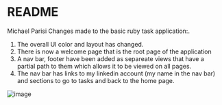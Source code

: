 # README

Michael Parisi
Changes made to the basic ruby task application:.
1. The overall UI color and layout has changed.
2. There is now a welcome page that is the root page of the application
3. A nav bar, footer have been added as separeate views that have a partial path to them which allows it to be viewed on all pages.
4. The nav bar has links to my linkedin account (my name in the nav bar) and sections to go to tasks and back to the home page. 


![image](https://github.com/michaelwilliamparisi/crud_app/assets/78232782/9f83451a-9809-4132-971f-be9d88844c9d)
